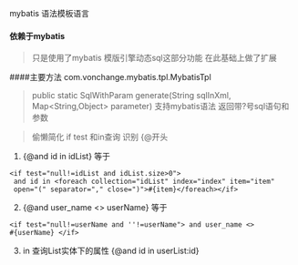 mybatis 语法模板语言

#### 依赖于mybatis 

> 只是使用了mybatis 模版引擎动态sql这部分功能 在此基础上做了扩展
 
####主要方法 com.vonchange.mybatis.tpl.MybatisTpl
> public static SqlWithParam generate(String sqlInXml,
> Map<String,Object> parameter) 支持mybatis语法 返回带?号sql语句和参数


> 偷懒简化 if test 和in查询 识别 {@开头


1. {@and id in idList} 等于
 
 ```
<if test="null!=idList and idList.size>0">
  and id in <foreach collection="idList" index="index" item="item"
  open="(" separator="," close=")">#{item}</foreach></if> 
```
  
2. {@and user_name <> userName} 等于 

```
<if test="null!=userName and ''!=userName"> and user_name <>
#{userName} </if>
```
   
3. in 查询List实体下的属性 {@and id in userList:id} 